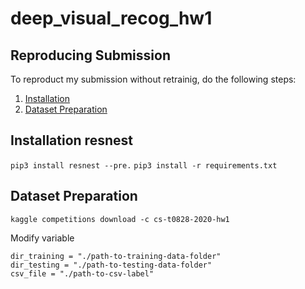 # deep_visual_recog_hw1
## Reproducing Submission
To reproduct my submission without retrainig, do the following steps:
1. [Installation](#installation-resnest)
2. [Dataset Preparation](#Dataset-Preparation)


## Installation resnest
`pip3 install resnest --pre.`
`pip3 install -r requirements.txt`

## Dataset Preparation
`kaggle competitions download -c cs-t0828-2020-hw1`

Modify variable 
```
dir_training = "./path-to-training-data-folder"
dir_testing = "./path-to-testing-data-folder"
csv_file = "./path-to-csv-label"
```

